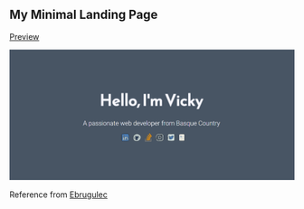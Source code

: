 ## My Minimal Landing Page

<a href="https://100rabhcsmc.github.io/Me.io/">Preview</a>


<img src="MyLandingPage.png">

Reference from <a href="https://github.com/ebrugulec/ebrugulec.github.io">Ebrugulec</a>
